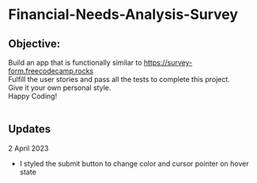 # Financial-Needs-Analysis-Survey <br/>

## Objective: <br/>
Build an app that is functionally similar to https://survey-form.freecodecamp.rocks <br/>
Fulfill the user stories and pass all the tests to complete this project. <br/>
Give it your own personal style. <br/>
Happy Coding! <br/>
<br/>

## Updates <br/>
2 April 2023 <br/>
- I styled the submit button to change color and cursor pointer on hover state <br/>
